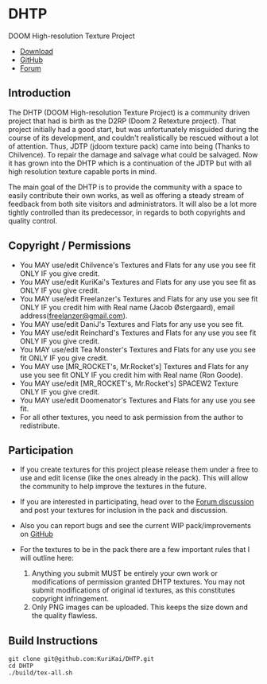 # DHTP

DOOM High-resolution Texture Project
* [Download](http://dhtp.hiriwa.com/)
* [GitHub](https://github.com/KuriKai/DHTP/)
* [Forum](http://dengine.net/forums/viewtopic.php?f=3&t=875#topic)


## Introduction

The DHTP (DOOM High-resolution Texture Project) is a community driven project that had is birth as the D2RP (Doom 2 Retexture project). That project initially had a good start, but was unfortunately misguided during the course of its development, and couldn't realistically be rescued without a lot of attention. Thus, JDTP (jdoom texture pack) came into being (Thanks to Chilvence). To repair the damage and salvage what could be salvaged.
Now it has grown into the DHTP which is a continuation of the JDTP but with all high resolution texture capable ports in mind.

The main goal of the DHTP is to provide the community with a space to easily contribute their own works, as well as offering a steady stream of feedback from both site visitors and administrators. It will also be a lot more tightly controlled than its predecessor, in regards to both copyrights and quality control.



## Copyright / Permissions

* You MAY use/edit Chilvence's Textures and Flats for any use you see fit ONLY IF you give credit.
* You MAY use/edit KuriKai's Textures and Flats for any use you see fit as ONLY IF you give credit.
* You MAY use/edit Freelanzer's Textures and Flats for any use you see fit ONLY IF you credit him with Real name (Jacob Østergaard), email address(freelanzer@gmail.com).
* You MAY use/edit DaniJ's Textures and Flats for any use you see fit.
* You MAY use/edit Reinchard's Textures and Flats for any use you see fit ONLY IF you give credit.
* You MAY use/edit Tea Monster's Textures and Flats for any use you see fit ONLY IF you give credit.
* You MAY use [MR_ROCKET's, Mr.Rocket's] Textures and Flats for any use you see fit ONLY IF you credit him with Real name (Ron Goode).
* You MAY use/edit [MR_ROCKET's, Mr.Rocket's] SPACEW2 Texture ONLY IF you give credit.
* You MAY use/edit Doomenator's Textures and Flats for any use you see fit.
* For all other textures, you need to ask permission from the author to redistribute.



## Participation

* If you create textures for this project please release them under a free to use and edit license (like the ones already in the pack). This will allow the community to help improve the textures in the future.

* If you are interested in participating, head over to the [Forum discussion](http://dengine.net/forums/viewtopic.php?f=3&t=875#topic) and post your textures for inclusion in the pack and discussion.

* Also you can report bugs and see the current WIP pack/improvements on [GitHub](https://github.com/KuriKai/DHTP/)

* For the textures to be in the pack there are a few important rules that I will outline here:
  1) Anything you submit MUST be entirely your own work or modifications of permission granted DHTP textures. You may not submit modifications of original id textures, as this constitutes copyright infringement.
  2) Only PNG images can be uploaded. This keeps the size down and the quality flawless.


## Build Instructions

```
git clone git@github.com:KuriKai/DHTP.git
cd DHTP
./build/tex-all.sh
```

